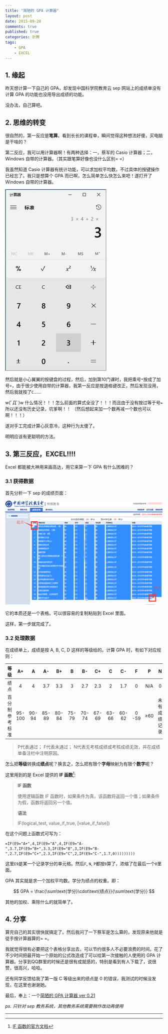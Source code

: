 ```yaml
---
title: "简陋的 GPA 计算器"
layout: post
date: 2015-09-28
comments: true
published: true
categories: 折腾
tags:
    - GPA
    - EXCEL
---
```


## 1. 缘起

昨天想计算一下自己的 GPA，却发现中国科学院教育云 sep 网站上的成绩单没有计算 GPA 的功能也没用导出成绩的功能。

没办法，自己算吧。

## 2. 思维的转变

很自然的，第一反应是**笔算**。看到长长的课程单，瞬间觉得这种想法好傻，买电脑是干啥的？

第二反应，我可以用计算器啊！有两种选择：一，蔡军的 Casio 计算器；二，Windows 自带的计算器。（其实跟笔算好像也没什么区别= =）

我虽然知道 Casio 计算器有统计功能，可以求加权平均数，不过具体的按键操作已经忘了。我只是想算个 GPA 而已啊，怎么简单怎么快怎么来吧！遂打开了 Windows 自带的计算器。

![](/assets/images/2015-09-28/cal.png)

然后就是小心翼翼的按键盘的过程，然后，加到第10门课时，我把乘号`*`按成了加号`+`，由于很少使用自带的计算器，我第一反应是按退格键改正，然后发现没用，然后我就按了`C`……

w(ﾟДﾟ)w 什么情况！！！怎么前面的算式全没了！！！而且由于没有按过等于号`=`所以还没有历史记录，坑爹啊！！ （然后想起来加一个数再减一个数也可以啊！！！）

遂对手工完成计算心灰意冷，这种行为太傻了。

明明应该有更聪明的方法。

## 3. 第三反应，**EXCEL**!!!!

Excel 都能被大神用来画高达，用它来算一下 GPA 有什么困难的？

### 3.1 获得数据

首先分析一下 sep 的成绩页面：

![](/assets/images/2015-09-28/sep.png)

它的本质还是一个表格。可以很容易的复制粘贴到 Excel 里面。

这样，第一步就完成了。

### 3.2 处理数据

在成绩单上，成绩是按 A, B, C, D 这样的等级给的。计算 GPA 时，有如下对应规则：

| 等级           | A+     | A     | A-    | B+    | B     | B-    | C+    | C     | C-    | F     | P   | N            |
| :-:            | :-:    | :-:   | :-:   | :-:   | :-:   | :-:   | :-:   | :-:   | :-:   | :-:   | :-: | :-:          |
| 绩点           | 4      | 4     | 3.7   | 3.3   | 3     | 2.7   | 2.3   | 2     | 1.7   | 0     | N/A | 0            |
| 百分制参考标准 | 95-100 | 90-94 | 85-89 | 80-84 | 75-79 | 70-74 | 67-69 | 63-66 | 60-62 | 0 -59 | ≥60 | 未有成绩记录 |

> P代表通过；
> F代表未通过；
> N代表无考核成绩或考核成绩无效，并在成绩单备注栏中注明原因。

怎么把**等级**转换成**绩点**呢？换言之，怎么把有限个**字母**映射为有限个**数字**呢？

这里用到的是 Excel 提供的 **IF 函数**[^1]:


> **IF 函数**
>  
> 使用逻辑函数 IF 函数时，如果条件为真，该函数将返回一个值；如果条件为假，函数将返回另一个值。
>
> **语法**
>
> IF(logical_test, value_if_true, [value_if_false])  

在这个问题上函数式可写为：

~~~
=IF(E9="A+",4,IF(E9="A",4,IF(E9="A-",3.7,IF(E9="B+",3.3,IF(E9="B",3,IF(E9="B-",2.7,IF(E9="C+",2.3,IF(E9="C",2,IF(E9="C-",1.7,0)))))))))
~~~

这里`E9`是某一个记录学分的单元格。然后`F`, `N`, `P`都按`0`算了，浓缩了在最后一个`0`里面。

GPA 其实就是求一个加权平均数。学分为绩点的权重。即：

$$
GPA = \frac{\sum\text{学分}\cdot\text{绩点}}{\sum\text{学分}}
$$

其他的加权、乘除什么的就简单了。

## 4. 分享

算完自己的其实很快就搞定了。然后我问了一下蔡军是怎么算的，发现原来他就是徒手按计算器算的= =。

我就觉得很有必要把这个表格分享出去，可以节约很多人不必要浪费的时间。花了不少时间把最开始一个原始的公式改造成了可以给第一次接触的人使用的 GPA 计算器。分享到QQ群里的时候还是很有成就感的，特别是看到有人下载了，说很赞，很高兴，哈哈。

还有同学反馈给我了第一版 C 等级出来的绩点是 0 的错误，我测试的时候没发现，在这里也谢谢她。

最后，奉上：一个[简陋的 GPA 计算器 ver 0.21](/assets/downloads/简陋的GPA计算器ver0.21.xlsx)

*ps. 只针对 sep 教务系统，其他教务系统需要稍作改动再使用*

---

 [^1]: [IF 函数的官方文档](https://support.office.com/zh-CN/article/IF-%E5%87%BD%E6%95%B0-69aed7c9-4e8a-4755-a9bc-aa8bbff73be2)